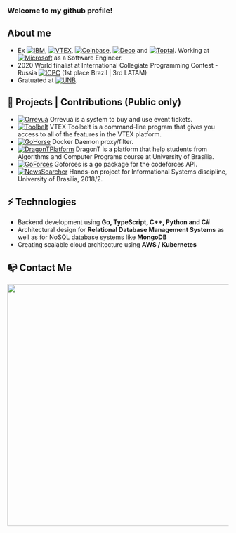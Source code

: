 ### Welcome to my github profile!

## About me

- Ex [![IBM](https://img.shields.io/badge/-IBM-02579A)](https://www.ibm.com/br-pt), [![VTEX](https://img.shields.io/badge/-VTEX-ff69b4)](https://vtex.com/br-pt/), [![Coinbase](https://img.shields.io/badge/-COINBASE-0000FF)](https://www.coinbase.com/), [![Deco](https://img.shields.io/badge/-DECO-07DA63)](https://www.deco.cx/) and [![Toptal](https://img.shields.io/badge/-TOPTAL-0000FF)](https://www.toptal.com/). Working at [![Microsoft](https://img.shields.io/badge/-MCIROSOFT-F25022)](https://www.microsoft.com/) as a Software Engineer.
- 2020 World finalist at International Collegiate Programming Contest - Russia [![ICPC](https://img.shields.io/badge/-ICPC-orange)](https://cphof.org/standings/icpc/2020) (1st place Brazil | 3rd LATAM)
- Gratuated at [![UNB](https://img.shields.io/badge/UNB-Computer%20Science-%23008940)](https://www.unb.br/).


## 🚧 Projects | Contributions (Public only)

- [![Orrevuá](https://img.shields.io/badge/-Orrevuá-8142E9)](https://github.com/VerasThiago/tickets-generator) Orrevuá is a system to buy and use event tickets.
- [![Toolbelt](https://img.shields.io/badge/-Toolbelt-%23008940)](https://github.com/vtex/toolbelt) VTEX Toolbelt is a command-line program that gives you access to all of the features in the VTEX platform.
- [![GoHorse](https://img.shields.io/badge/-Go%20Horse-133E79)](https://github.com/labbsr0x/go-horse) Docker Daemon proxy/filter.
- [![DragonTPlatform](https://img.shields.io/badge/-DragonT%20Platform-FF4B4C)](https://github.com/apc-unb/apc-api) DragonT is a platform that help students from Algorithms and Computer Programs course at University of Brasília.
- [![GoForces](https://img.shields.io/badge/-Goforces-74CDDD)](https://github.com/togatoga/goforces) Goforces is a go package for the codeforces API.
- [![NewsSearcher](https://img.shields.io/badge/-News%20Searcher-red)](https://github.com/Gguidini/news-searcher) Hands-on project for Informational Systems discipline, University of Brasilia, 2018/2.

## ⚡ Technologies
- Backend development using **Go, TypeScript, C++, Python and C#**
- Architectural design for **Relational Database Management Systems** as well as for NoSQL database systems like **MongoDB**
- Creating scalable cloud architecture using **AWS / Kubernetes**

## :mailbox_with_no_mail: Contact Me
<p align="center">
  <a href = "https://www.linkedin.com/in/verasthiago/">
    <img width="550" src="https://i.imgur.com/ojBXNZ9.png">
  </a>
</p>
